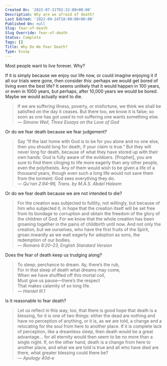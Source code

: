 ```yaml
---
Created On: '2022-07-31T02:32:00+00:00'
Description: Why are we afraid of death?
Last Edited: '2022-09-24T18:00:00+00:00'
Published On: null
Slug: fear-of-death
Slug Override: fear-of-death
Status: Complete
Tags: []
Title: Why Do We Fear Death?
Type: Essay
---
```

<p>Most people want to live forever. Why?</p>
<p>If it is simply because we enjoy our life now, or could imagine enjoying it if all our trials were gone, then consider this: perhaps we would get bored of living even the best life? It seems unlikely that it would happen in 100 years, or even in 1000 years, but perhaps, after 10,000 years we would be bored.  Maybe we would actually want to die.</p>
<blockquote><p>
If we are suffering illness, poverty, or misfortune, we think we shall
be satisfied on the day it ceases. But there too, we know it is false;
so soon as one has got used to not suffering one wants something
else.<br />
<em>— Simone Weil, Three Essays on the Love of God</em>
</p></blockquote>

<p>Or do we fear death because we fear judgement?</p>
<blockquote><p>
Say “If the last home with God is to be for you alone and no one else,
then you should long for death, if your claim is true.” But they will
never long for death, because of what they have stored up with their own
hands: God is fully aware of the evildoers. [Prophet], you are sure to
find them clinging to life more eagerly than any other people, even the
polytheists. Any of them would wish to be given a life of a thousand
years, though even such a long life would not save them from the
torment: God sees everything they do.<br />
<em>— Qu’ran 2:94–96, Trans. by M.A.S. Abdel Haleem</em>
</p></blockquote>

<p>Or do we fear death because we are not intended to die?</p>
<blockquote><p>
For the creation was subjected to futility, not willingly, but because
of him who subjected it, in hope that the creation itself will be set
free from its bondage to corruption and obtain the freedom of the glory
of the children of God. For we know that the whole creation has been
groaning together in the pains of childbirth until now. And not only the
creation, but we ourselves, who have the first fruits of the Spirit,
groan inwardly as we wait eagerly for adoption as sons, the redemption
of our bodies.<br />
<em>— Romans 8:20–23, English Standard Version</em>
</p></blockquote>

<p>Does the fear of death keep us trudging along?</p>
<blockquote><p>
To sleep; perchance to dream. Ay, there’s the rub,<br />
For in that sleep of death what dreams may come,<br />
When we have shuffled off this mortal coil,<br />
Must give us pause—there’s the respect<br />
That makes calamity of so long life.<br />
<em>— Hamlet III.1</em>
</p></blockquote>

<p>Is it reasonable to fear death?</p>
<blockquote><p>
Let us reflect in this way, too, that there is good hope that death is a
blessing, for it is one of two things: either the dead are nothing and
have no perception of anything, or it is, as we are told, a change and a
relocating for the soul from here to another place. If it is complete
lack of perception, like a dreamless sleep, then death would be a great
advantage… for all eternity would then seem to be no more than a single
night. If, on the other hand, death is a change from here to another
place, and what we are told is true and all who have died are there,
what greater blessing could there be?<br />
<em>— Apology 40d–e</em>
</p></blockquote>
